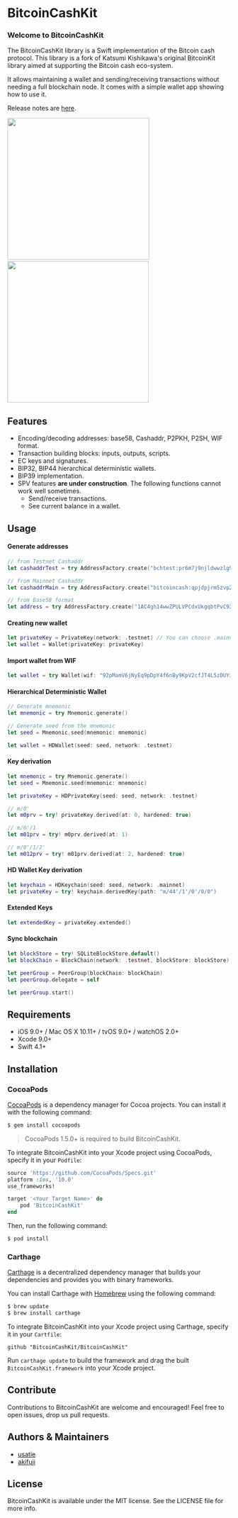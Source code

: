 BitcoinCashKit
===========
### Welcome to BitcoinCashKit

The BitcoinCashKit library is a Swift implementation of the Bitcoin cash protocol. This library is a fork of Katsumi Kishikawa's original BitcoinKit library aimed at supporting the Bitcoin cash eco-system.

It allows maintaining a wallet and sending/receiving transactions without needing a full blockchain node. It comes with a simple wallet app showing how to use it.

Release notes are [here](CHANGELOG.md).

<img src="https://user-images.githubusercontent.com/24402451/43367286-8753b4cc-9385-11e8-9fba-78e5283c1158.png" width="320px" />&nbsp;<img src="https://user-images.githubusercontent.com/24402451/43367196-523d5f46-9384-11e8-9fee-10e72318e67b.png" width="319px" />

Features
--------

- Encoding/decoding addresses: base58, Cashaddr, P2PKH, P2SH, WIF format.
- Transaction building blocks: inputs, outputs, scripts.
- EC keys and signatures.
- BIP32, BIP44 hierarchical deterministic wallets.
- BIP39 implementation.
- SPV features **are under construction**. The following functions cannot work well sometimes.
  - Send/receive transactions.
  - See current balance in a wallet.

Usage
-----

#### Generate addresses
```swift
// from Testnet Cashaddr
let cashaddrTest = try AddressFactory.create("bchtest:pr6m7j9njldwwzlg9v7v53unlr4jkmx6eyvwc0uz5t")

// from Mainnet Cashaddr
let cashaddrMain = try AddressFactory.create("bitcoincash:qpjdpjrm5zvp2al5u4uzmp36t9m0ll7gd525rss978")

// from Base58 format
let address = try AddressFactory.create("1AC4gh14wwZPULVPCdxUkgqbtPvC92PQPN")
```

#### Creating new wallet

```swift
let privateKey = PrivateKey(network: .testnet) // You can choose .mainnet or .testnet
let wallet = Wallet(privateKey: privateKey)
```

#### Import wallet from WIF

```swift
let wallet = try Wallet(wif: "92pMamV6jNyEq9pDpY4f6nBy9KpV2cfJT4L5zDUYiGqyQHJfF1K")
```

#### Hierarchical Deterministic Wallet

```swift
// Generate mnemonic
let mnemonic = try Mnemonic.generate()

// Generate seed from the mnemonic
let seed = Mnemonic.seed(mnemonic: mnemonic)

let wallet = HDWallet(seed: seed, network: .testnet)
```

#### Key derivation

```swift
let mnemonic = try Mnemonic.generate()
let seed = Mnemonic.seed(mnemonic: mnemonic)

let privateKey = HDPrivateKey(seed: seed, network: .testnet)

// m/0'
let m0prv = try! privateKey.derived(at: 0, hardened: true)

// m/0'/1
let m01prv = try! m0prv.derived(at: 1)

// m/0'/1/2'
let m012prv = try! m01prv.derived(at: 2, hardened: true)
```

#### HD Wallet Key derivation

```swift
let keychain = HDKeychain(seed: seed, network: .mainnet)
let privateKey = try! keychain.derivedKey(path: "m/44'/1'/0'/0/0")
```

#### Extended Keys

```swift
let extendedKey = privateKey.extended()
```

#### Sync blockchain

```swift
let blockStore = try! SQLiteBlockStore.default()
let blockChain = BlockChain(network: .testnet, blockStore: blockStore)

let peerGroup = PeerGroup(blockChain: blockChain)
let peerGroup.delegate = self

let peerGroup.start()
```

Requirements
------------
- iOS 9.0+ / Mac OS X 10.11+ / tvOS 9.0+ / watchOS 2.0+
- Xcode 9.0+
- Swift 4.1+

Installation
------------

### CocoaPods

[CocoaPods](http://cocoapods.org) is a dependency manager for Cocoa projects. You can install it with the following command:

```bash
$ gem install cocoapods
```

> CocoaPods 1.5.0+ is required to build BitcoinCashKit.

To integrate BitcoinCashKit into your Xcode project using CocoaPods, specify it in your `Podfile`:

```ruby
source 'https://github.com/CocoaPods/Specs.git'
platform :ios, '10.0'
use_frameworks!

target '<Your Target Name>' do
    pod 'BitcoinCashKit'
end
```

Then, run the following command:

```bash
$ pod install
```

### Carthage

[Carthage](https://github.com/Carthage/Carthage) is a decentralized dependency manager that builds your dependencies and provides you with binary frameworks.

You can install Carthage with [Homebrew](http://brew.sh/) using the following command:

```bash
$ brew update
$ brew install carthage
```

To integrate BitcoinCashKit into your Xcode project using Carthage, specify it in your `Cartfile`:

```ogdl
github "BitcoinCashKit/BitcoinCashKit"
```

Run `carthage update` to build the framework and drag the built `BitcoinCashKit.framework` into your Xcode project.

Contribute
----------
Contributions to BitcoinCashKit are welcome and encouraged!
Feel free to open issues, drop us pull requests.

## Authors & Maintainers
 - [usatie](https://github.com/usatie)
 - [akifuji](https://github.com/akifuj)

License
-------

BitcoinCashKit is available under the MIT license. See the LICENSE file for more info.
